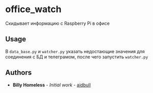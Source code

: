 # office_watch
Скидывает информацию с Raspberry Pi в офисе

## Usage
В ```data_base.py``` и ```watcher.py``` указать недостающие значения для соединения с БД и телеграмом, после чего запустить  ```watcher.py``` 

## Authors

* **Billy Homeless** - *Initial work* - [aidbull](https://github.com/aidbull)
